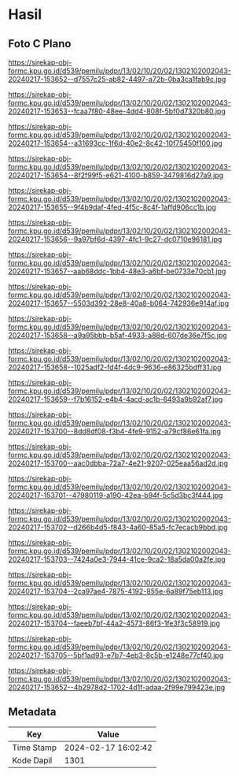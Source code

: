 # Hasil

## Foto C Plano

https://sirekap-obj-formc.kpu.go.id/d539/pemilu/pdpr/13/02/10/20/02/1302102002043-20240217-153652--d7557c25-ab82-4497-a72b-0ba3ca1fab9c.jpg

https://sirekap-obj-formc.kpu.go.id/d539/pemilu/pdpr/13/02/10/20/02/1302102002043-20240217-153653--fcaa7f80-48ee-4dd4-808f-5bf0d7320b80.jpg

https://sirekap-obj-formc.kpu.go.id/d539/pemilu/pdpr/13/02/10/20/02/1302102002043-20240217-153654--a31693cc-1f6d-40e2-8c42-10f75450f100.jpg

https://sirekap-obj-formc.kpu.go.id/d539/pemilu/pdpr/13/02/10/20/02/1302102002043-20240217-153654--8f2f99f5-e621-4100-b859-3479816d27a9.jpg

https://sirekap-obj-formc.kpu.go.id/d539/pemilu/pdpr/13/02/10/20/02/1302102002043-20240217-153655--9f4b9daf-4fed-4f5c-8c4f-1affd906cc1b.jpg

https://sirekap-obj-formc.kpu.go.id/d539/pemilu/pdpr/13/02/10/20/02/1302102002043-20240217-153656--9a97bf6d-4397-4fc1-9c27-dc0710e96181.jpg

https://sirekap-obj-formc.kpu.go.id/d539/pemilu/pdpr/13/02/10/20/02/1302102002043-20240217-153657--aab68ddc-1bb4-48e3-a6bf-be0733e70cb1.jpg

https://sirekap-obj-formc.kpu.go.id/d539/pemilu/pdpr/13/02/10/20/02/1302102002043-20240217-153657--5503d392-28e8-40a8-b064-742936e914af.jpg

https://sirekap-obj-formc.kpu.go.id/d539/pemilu/pdpr/13/02/10/20/02/1302102002043-20240217-153658--a9a95bbb-b5af-4933-a88d-607de36e7f5c.jpg

https://sirekap-obj-formc.kpu.go.id/d539/pemilu/pdpr/13/02/10/20/02/1302102002043-20240217-153658--1025adf2-fd4f-4dc9-9636-e86325bdff31.jpg

https://sirekap-obj-formc.kpu.go.id/d539/pemilu/pdpr/13/02/10/20/02/1302102002043-20240217-153659--f7b16152-e4b4-4acd-ac1b-6493a9b92af7.jpg

https://sirekap-obj-formc.kpu.go.id/d539/pemilu/pdpr/13/02/10/20/02/1302102002043-20240217-153700--8dd8df08-f3b4-4fe9-9152-a79cf86e61fa.jpg

https://sirekap-obj-formc.kpu.go.id/d539/pemilu/pdpr/13/02/10/20/02/1302102002043-20240217-153700--aac0dbba-72a7-4e21-9207-025eaa56ad2d.jpg

https://sirekap-obj-formc.kpu.go.id/d539/pemilu/pdpr/13/02/10/20/02/1302102002043-20240217-153701--47980119-a190-42ea-b94f-5c5d3bc3f444.jpg

https://sirekap-obj-formc.kpu.go.id/d539/pemilu/pdpr/13/02/10/20/02/1302102002043-20240217-153702--d266b4d5-f843-4a60-85a5-fc7ecacb9bbd.jpg

https://sirekap-obj-formc.kpu.go.id/d539/pemilu/pdpr/13/02/10/20/02/1302102002043-20240217-153703--7424a0e3-7944-41ce-9ca2-18a5da00a2fe.jpg

https://sirekap-obj-formc.kpu.go.id/d539/pemilu/pdpr/13/02/10/20/02/1302102002043-20240217-153704--2ca97ae4-7875-4192-855e-6a89f75eb113.jpg

https://sirekap-obj-formc.kpu.go.id/d539/pemilu/pdpr/13/02/10/20/02/1302102002043-20240217-153704--faeeb7bf-44a2-4573-86f3-1fe3f3c58919.jpg

https://sirekap-obj-formc.kpu.go.id/d539/pemilu/pdpr/13/02/10/20/02/1302102002043-20240217-153705--5bf1ad93-e7b7-4eb3-8c5b-e1248e77cf40.jpg

https://sirekap-obj-formc.kpu.go.id/d539/pemilu/pdpr/13/02/10/20/02/1302102002043-20240217-153652--4b2978d2-1702-4d1f-adaa-2f99e799423e.jpg


## Metadata

| Key        | Value               |
| ---------- | ------------------- |
| Time Stamp | 2024-02-17 16:02:42 |
| Kode Dapil | 1301                |




